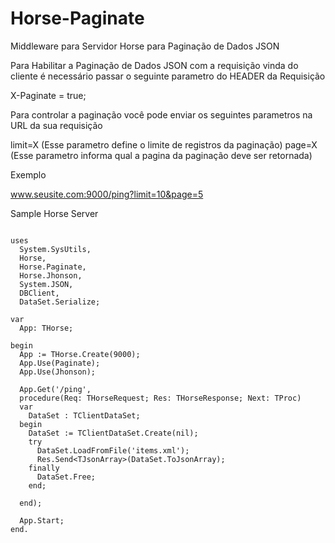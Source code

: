 # Horse-Paginate
Middleware para Servidor Horse para Paginação de Dados JSON

Para Habilitar a Paginação de Dados JSON com a requisição vinda do cliente 
é necessário passar o seguinte parametro do HEADER da Requisição

X-Paginate = true;

Para controlar a paginação você pode enviar os seguintes parametros na URL da sua requisição

limit=X (Esse parametro define o limite de registros da paginação)
page=X (Esse parametro informa qual a pagina da paginação deve ser retornada)

Exemplo

www.seusite.com:9000/ping?limit=10&page=5


Sample Horse Server
```delphi

uses
  System.SysUtils,
  Horse,
  Horse.Paginate,
  Horse.Jhonson,
  System.JSON,
  DBClient,
  DataSet.Serialize;

var
  App: THorse;

begin
  App := THorse.Create(9000);
  App.Use(Paginate);
  App.Use(Jhonson);

  App.Get('/ping',
  procedure(Req: THorseRequest; Res: THorseResponse; Next: TProc)
  var
    DataSet : TClientDataSet;
  begin
    DataSet := TClientDataSet.Create(nil);
    try
      DataSet.LoadFromFile('items.xml');
      Res.Send<TJsonArray>(DataSet.ToJsonArray);
    finally
      DataSet.Free;
    end;

  end);

  App.Start;
end.
```
